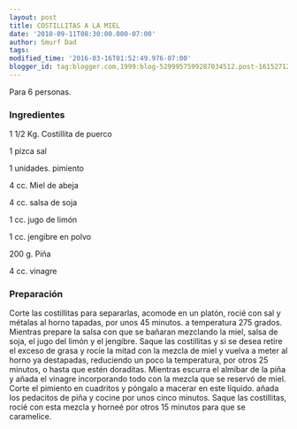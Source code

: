 ```yaml
---
layout: post
title: COSTILLITAS A LA MIEL
date: '2010-09-11T08:30:00.000-07:00'
author: Smurf Dad
tags: 
modified_time: '2016-03-16T01:52:49.976-07:00'
blogger_id: tag:blogger.com,1999:blog-5299957599287034512.post-161527120640399646
---
```


Para 6 personas.

<h3>Ingredientes</h3>

1 1/2 Kg. Costillita de puerco

1 pizca sal

1 unidades. pimiento

4 cc. Miel de abeja

4 cc. salsa de soja

1 cc. jugo de limón

1 cc. jengibre en polvo

200 g. Piña

4 cc. vinagre

<h3>Preparación</h3>

Corte las costillitas para separarlas, acomode en un platón, rocié con sal y métalas al horno tapadas, por unos 45 minutos. a temperatura 275 grados. Mientras prepare la salsa con que se bañaran mezclando la miel, salsa de soja, el jugo del limón y el jengibre. Saque las costillitas y si se desea retire el exceso de grasa y rocíe la mitad con la mezcla de miel y vuelva a meter al horno ya destapadas, reduciendo un poco la temperatura, por otros 25 minutos, o hasta que estén doraditas. Mientras escurra el almíbar de la piña y añada el vinagre incorporando todo con la mezcla que se reservó de miel. Corte el pimiento en cuadritos y póngalo a macerar en este líquido. añada los pedacitos de piña y cocine por unos cinco minutos. Saque las costillitas, rocié con esta mezcla y horneé por otros 15 minutos para que se caramelice.

